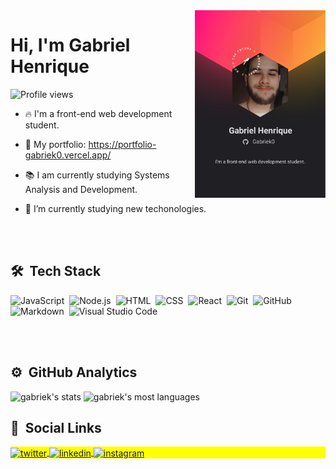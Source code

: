 <img align="right" height="300px" src="./img/greetings.png"/>
<h1 align="left">Hi, I'm Gabriel Henrique</h1>
<p align="left"> <img src="https://komarev.com/ghpvc/?username=Gabriek0o&color=blue" alt="Profile views" /> </p>

- 🔥 I'm a front-end web development student.

- 📜 My portfolio: https://portfolio-gabriek0.vercel.app/

- 📚 I am currently studying Systems Analysis and Development.

- 🔭 I’m currently studying new techonologies.



<br><br>

## 🛠 &nbsp;Tech Stack

![JavaScript](https://img.shields.io/badge/-JavaScript-05122A?style=flat&logo=javascript)&nbsp;
![Node.js](https://img.shields.io/badge/-Node.js-05122A?style=flat&logo=node.js)&nbsp;
![HTML](https://img.shields.io/badge/-HTML-05122A?style=flat&logo=HTML5)&nbsp;
![CSS](https://img.shields.io/badge/-CSS-05122A?style=flat&logo=CSS3&logoColor=1572B6)&nbsp;
![React](https://img.shields.io/badge/-React-05122A?style=flat&logo=react)&nbsp;
![Git](https://img.shields.io/badge/-Git-05122A?style=flat&logo=git)&nbsp;
![GitHub](https://img.shields.io/badge/-GitHub-05122A?style=flat&logo=github)&nbsp;
![Markdown](https://img.shields.io/badge/-Markdown-05122A?style=flat&logo=markdown)&nbsp;
![Visual Studio Code](https://img.shields.io/badge/-Visual%20Studio%20Code-05122A?style=flat&logo=visual-studio-code&logoColor=007ACC)&nbsp;


<br><br>

## ⚙️ &nbsp;GitHub Analytics

<p align="left">
<img width="530em" src="https://github-readme-stats.vercel.app/api?username=Gabriek0&show_icons=true&theme=vision-friendly-dark" alt="gabriek's stats"/>
<img width="530em" src="https://github-readme-stats.vercel.app/api/top-langs/?username=Gabriek0&layout=compact&theme=vision-friendly-dark" alt="gabriek's most languages"/>
</p>

## 👨 &nbsp;Social Links

<p align="left" style="background:yellow">
<a href="https://twitter.com/gabrielhsanches" target="_blank">
  <img align="center" src="https://img.shields.io/badge/-Gabriek0-05122A?style=flat&logo=twitter" alt="twitter"/>  
</a>
<a href="https://linkedin.com/in/gabriel-henrique-664bb219a" target="_blank">
  <img align="center" src="https://img.shields.io/badge/-Gabriek0-05122A?style=flat&logo=linkedin" alt="linkedin"/>
</a>
<a href="https://instagram.com/gabriel.sanches7" target="_blank">
 <img align="center" src="https://img.shields.io/badge/-Gabriek0-05122A?style=flat&logo=instagram" alt="instagram"/>
</a>

</p>

